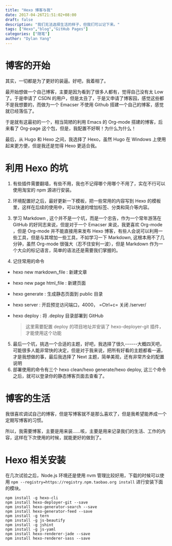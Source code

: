 ```yaml
---
title: "Hexo 博客与我"
date: 2017-04-26T21:51:02+08:00
draft: false
description: "我们无法选择生活的样子，但我们可以记下来。"
tags: ["Hexo","blog","GitHub Pages"]
categories: ["随笔"]
author: "Dylan Yang"
---
```


# 博客的开始

其实，一切都是为了更好的装逼。好吧，我着相了。

最开始想做一个自己博客，主要是因为看到了很多人都有，觉得自己没有太 Low
了。于是申请了 CSDN
的用户，但是太丑了，于是又申请了博客园，感觉这些都不是我想要的，而做为一个
Emacser 不使用 Github 搭建一个自己的博客，感觉就已经落伍了。

于是就有这最初的一个，相当简陋的利用 Emacs 的 Org-mode
搭建的博客，后来看了 Org-page 这个包，但是，我配置不好啊！为什么为什么！

最后，从 Hugo 和 Hexo 之间，我选择了 Hexo，虽然 Hugo 在 Windows
上使用起来更方便，但是我还是觉得 Hexo 更适合我。

# 利用 Hexo 的坑

1. 有些插件需要翻墙，有些不用，我也不记得哪个用哪个不用了，实在不行可以使用淘宝的
  npm 源进行安装。

2. 环境配置好之后，最好更新一下模板，把一些常用的内容写到 Hexo
  的模板里，这样在后续的使用中，可以快速的增加标签、分类和简介等内容。

3. 学习 Markdown , 这个并不是一个坑，而是一个忠告，作为一个常年游荡在
  GitHub 的好同志来说，但是对于一个 Emacser 来说，我更喜欢 Org-mode
  ，但是 Org-mode 并不能直接用来发布 Hexo
  博客，有些人会说可以利用一些工具，但是与其增加一些工具，不如学习一下
  Markdown, 这根本用不了几分钟，虽然 Org-mode
  很强大（忍不住安利一波），但是 Markdown
  作为一个大众的标记语言，简单的语法还是需要我们掌握的。

4. 记住常用的命令

  - hexo new markdown_file : 新建文章
  - hexo new page html_file : 新建页面
  - hexo generate : 生成静态页面到 public 目录
  - hexo server : 开启预览访问端口，4000， =Ctrl+c= 关闭 /server/
  - hexo deploy : 将 .deploy 目录部署到 GitHub

    > 这里需要配置 deploy 的项目地址并安装了 hexo-deployer-git
      插件，才能使用这个功能

5. 最后一个坑，挑选一个合适的主题，好吧，我选择了很久------大概四天吧，可能很多人能非常快的决定，但是对于我来说，把所有好看的主题都看一遍，才是我想做的事，最后我选择了
  Next 主题，简单美观，还有非常齐全的配置说明
6. 部署使用的命令有三个 hexo clean/hexo generate/hexo deploy,
  这三个命令之后，就可以登录你的静态博客页面去查看了。

# 博客的生活

我很喜欢调试自己的博客，但是写博客就不是那么喜欢了，但是我希望能养成一个定期写博客的习惯。

所以，我需要博客，主要是用来装......咳，主要是用来记录我们的生活、工作的内容，这样在下次使用的时候，就能更好的做到了。

# Hexo 相关安装
   
在几次试验之后，Node.js 环境还是使用 nvm
管理比较好用，下载的时候可以使用 `npm --registry=https://registry.npm.taobao.org install` 进行安装下面的模块。


``` shell
npm install -g hexo-cli
npm install hexo-deployer-git --save
npm install hexo-generator-search --save
npm install hexo-generator-feed --save
npm install -g tern
npm install -g js-beautify
npm install -g jshint
npm install -g js-yaml 
npm install hexo-renderer-jade --save
npm install hexo-renderer-sass --save
```
